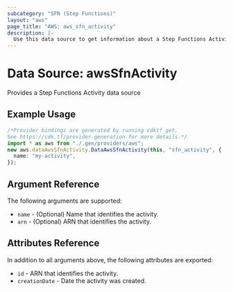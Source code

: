 ```yaml
---
subcategory: "SFN (Step Functions)"
layout: "aws"
page_title: "AWS: aws_sfn_activity"
description: |-
  Use this data source to get information about a Step Functions Activity.
---
```


# Data Source: awsSfnActivity

Provides a Step Functions Activity data source

## Example Usage

```typescript
/*Provider bindings are generated by running cdktf get.
See https://cdk.tf/provider-generation for more details.*/
import * as aws from "./.gen/providers/aws";
new aws.dataAwsSfnActivity.DataAwsSfnActivity(this, "sfn_activity", {
  name: "my-activity",
});

```

## Argument Reference

The following arguments are supported:

* `name` - (Optional) Name that identifies the activity.
* `arn` - (Optional) ARN that identifies the activity.

## Attributes Reference

In addition to all arguments above, the following attributes are exported:

* `id` - ARN that identifies the activity.
* `creationDate` - Date the activity was created.
